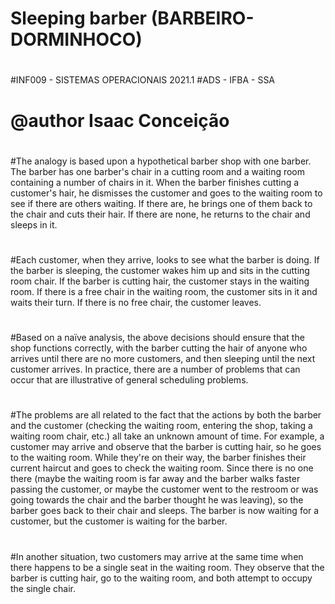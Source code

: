 # Sleeping barber (BARBEIRO-DORMINHOCO)
#
#INF009 - SISTEMAS OPERACIONAIS 2021.1
#ADS - IFBA - SSA
# @author Isaac Conceição
#
#The analogy is based upon a hypothetical barber shop with one barber. The barber has one barber's chair in a cutting room and a waiting room containing a number of chairs in it. When the barber finishes cutting a customer's hair, he dismisses the customer and goes to the waiting room to see if there are others waiting. If there are, he brings one of them back to the chair and cuts their hair. If there are none, he returns to the chair and sleeps in it.
#
#Each customer, when they arrive, looks to see what the barber is doing. If the barber is sleeping, the customer wakes him up and sits in the cutting room chair. If the barber is cutting hair, the customer stays in the waiting room. If there is a free chair in the waiting room, the customer sits in it and waits their turn. If there is no free chair, the customer leaves.
#
#Based on a naïve analysis, the above decisions should ensure that the shop functions correctly, with the barber cutting the hair of anyone who arrives until there are no more customers, and then sleeping until the next customer arrives. In practice, there are a number of problems that can occur that are illustrative of general scheduling problems.
#
#The problems are all related to the fact that the actions by both the barber and the customer (checking the waiting room, entering the shop, taking a waiting room chair, etc.) all take an unknown amount of time. For example, a customer may arrive and observe that the barber is cutting hair, so he goes to the waiting room. While they're on their way, the barber finishes their current haircut and goes to check the waiting room. Since there is no one there (maybe the waiting room is far away and the barber walks faster passing the customer, or maybe the customer went to the restroom or was going towards the chair and the barber thought he was leaving), so the barber goes back to their chair and sleeps. The barber is now waiting for a customer, but the customer is waiting for the barber.
#
#In another situation, two customers may arrive at the same time when there happens to be a single seat in the waiting room. They observe that the barber is cutting hair, go to the waiting room, and both attempt to occupy the single chair.
